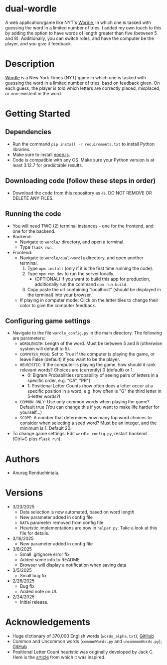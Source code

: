 # dual-wordle
A web application/game like NYT's [Wordle](https://www.nytimes.com/games/wordle/index.html), in which one is tasked with guessing the word in a limited number of tries. I added my own touch to this by adding the option to have words of length greater than five (between 5 and 8). Additionally, you can switch roles, and have the computer be the player, and you give it feedback.

# Description
[Wordle](https://www.nytimes.com/games/wordle/index.html) is a New York Times (NYT) game in which one is tasked with guessing the word in a limited number of tries, basd on feedback given. On each guess, the player is told which letters are correctly placed, misplaced, or non-existent in the word. 

# Getting Started

## Dependencies
* Run the command `pip install -r requirements.txt` to install Python libraries.
* Make sure to install [node.js](https://nodejs.org/en/download/current).
* Code is compatible with any OS. Make sure your Python version is at least 3.12.7 for predictable results.

## Downloading code (follow these steps in order)
* Download the code from this repository as-is. DO NOT REMOVE OR DELETE ANY FILES. 

## Running the code
* You will need TWO (2) terminal instances - one for the frontend, and one for the backend.
* Backend:
    * Navigate to `wordle/` directory, and open a terminal.
    * Type `flask run`.
* Frontend:
    * Navigate to `wordle/dual-wordle` directory, and open another terminal.
        1. Type `npm install` (only if it is the first time running the code).
        2. Type `npm run dev` to run the server locally. 
            * (OPTIONAL) If you want to build this app for production, additionally run the command `npm run build`.
        3. Copy paste the url containing "localhost" (should be displayed in the terminal) into
           your browser. 
    * If playing in computer mode: Click on the letter tiles to change their color to give the computer feedback.

## Configuring game settings
* Navigate to the file `wordle_config.py` in the main directory. The following are parameters:
    - `WORDLENGTH`: Length of the word. Must be between 5 and 8 (otherwise system will default to 5).
    - `COMPUTER_MODE`: Set to True if the computer is playing the game, or leave False (default) if you want to be the player.
    - `HEURISTIC`: If the computer is playing the game, how should it rank relevant words? Choices are (currently) 0 (default) or 1.
        - 0: Bigram Probabilities (probability of seeing pairs of letters in a specific order, e.g. "CA", "PR")
        - 1: Positional Letter Counts (how often does a letter occur at a specific position in a word, e.g. how often
             is "G" the third letter in 5-letter words?)
    - `COMMON_ONLY`: Use only common words when playing the game? Default true 
                     (You can change this if you want to make life harder for yourself...)
    - `SCOPE`: A number that determines how many top word choices to consider when selecting a seed word? 
               Must be an integer, and the minimum is 1. Default 20.
* To change game settings: Edit `wordle_config.py`, restart backend (Ctrl+C plus `flask run`).

# Authors
* Anurag Renduchintala.

# Versions
* 3/23/2025
    * Data selection is now automated, based on word length
    * New parameter added in config file
    * `DATA` parameter removed from config file
    * Heuristic implementations are now in `helper.py`. Take a look at this file for details.
* 3/16/2025
    * New parameter added in config file
* 3/8/2025
    * Small .gitignore error fix
    * Added some info to README
    * Browser will display a notification when saving data
* 3/5/2025
    * Small bug fix
* 2/26/2025
    * Bug fix
    * Added note on UI.
* 2/24/2025
    * Initial release.

# Acknowledgements
* Huge dictionary of 370,000 English words (`words_alpha.txt`); [GitHub](https://github.com/dwyl/english-words/tree/master)
* Common and Uncommon words (`commonWords.py` and `uncommonWords.py`); [GitHub](https://github.com/skedwards88/word_lists/tree/main)
* Positional Letter Count heuristic was originally developed by Jack C. 
  Here is the [article](https://medium.com/codex/building-a-wordle-solver-with-python-77e3c2388d63) from which it was inspired.
